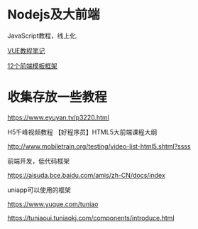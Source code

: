 # Nodejs及大前端

JavaScript教程，线上化.

[VUE教程笔记](Nodejs\Vue.md)





[12个前端模板框架](https://www.jianshu.com/p/2b4aea08b83f)

# 收集存放一些教程

https://www.eyuyan.tv/p3220.html







H5千峰视频教程  【好程序员】HTML5大前端课程大纲

http://www.mobiletrain.org/testing/video-list-html5.shtml?ssss





前端开发，低代码框架

https://aisuda.bce.baidu.com/amis/zh-CN/docs/index



uniapp可以使用的框架

https://www.yuque.com/tuniao

https://tuniaoui.tuniaokj.com/components/introduce.html
